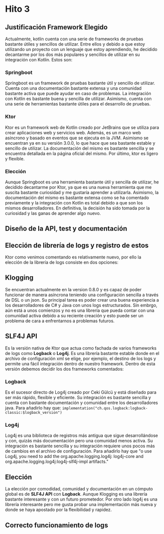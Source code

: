 # Hito 3

## Justificación Framework Elegido

Actualmente, kotlin cuenta con una serie de frameworks de pruebas bastante útiles y sencillos de utilizar. Entre ellos y
debido a que estoy utilizando un proyecto con un lenguaje que estoy aprendiendo, he decidido decantarme por los dos más
populares y sencillos de utilizar en su integración con Kotlin. Estos son:

### Springboot

Springboot es un framework de pruebas bastante útil y sencillo de utilizar. Cuenta con una documentación bastante
extensa
y una comunidad bastante activa que puede ayudar en caso de problemas. La integración con Kotlin es bastante buena y
sencilla
de utilizar. Asimismo, cuenta con una serie de herramientas bastante útiles para el desarrollo de pruebas.

### Ktor

Ktor es un framework web de Kotlin creado por JetBrains que se utiliza para crear aplicaciones web y servicios web.
Además, es un marco web asíncrono y basado en eventos que se ejecuta en la JVM. Asimismo se encuentran ya en su versión
3.0.0, lo que hace que sea bastante estable y sencillo de utilizar. La documentación del mismo es bastante sencilla y
se encuentra detallada en la página oficial del mismo. Por último, ktor es ligero y flexible.

### Elección

Aunque Springboot es una herramienta bastante útil y sencilla de utilizar, he decidido decantarme por Ktor, ya que es
una nueva herramienta que me suscita bastante curiosidad y me gustaría aprender a utilizarla. Asimismo, la documentación
del mismo es bastante extensa como se ha comentado previamente y la integración con Kotlin es total debido a que son los
mismos desarrolladores. En definitiva, la decisión ha sido tomada por la curiosidad y las ganas de aprender algo nuevo.

## Diseño de la API, test y documentación

## Elección de librería de logs y registro de estos

Ktor como venimos comentando es relativamente nuevo, por ello la elección de la librería de logs consiste en dos
opciones:

## Klogging

Se encuentran actualmente en la version 0.8.0 y es capaz de poder funcionar de manera asíncrona teniendo una
configuración sencilla a través de DSL o un json. Su principal tarea es poder crear una buena experiencia a los
desarrolladores de C# y Java con unos logs estructurados. Sin embrgo, aún está a unos comienzos y no es una librería que
pueda contar con una comunidad activa debido a su reciente creación y esto puede ser un problema de cara a enfrentarnos
a problemas futuros.

## SLF4J API

Es la versión nativa de Ktor que actua como fachada de varios frameworks de logs como **Logback** o **Log4j**. Es una
librería bastante estable donde en el archivo de configuración xml se elige, por ejemplo, el destino de los logs y
permite
una fácil integración dentro de nuestro framework. Dentro de esta versión debemos decidir los dos frameworks comentados:

### Logback

Es el sucesor directo de Log4j creado por Ceki Gülcü y está diseñado para ser más rápido,
flexible y eficiente.
Su integración es bastante sencilla y cuenta con bastante documentación y comunidad entre los desarrolladores java.
Para añadirlo hay que:
`implementation("ch.qos.logback:logback-classic:$logback_version")`

### Log4j

Log4j es una biblioteca de registros más antigua que sigue desarrollándose y con, quizás más documentación pero
una comunidad menos activa. Su integración es bastante sencilla y su integración requiere unos pocos más de cambios
en el archivo de configuración. Para añadirlo hay que "o use Log4j, you need to add the org.apache.logging.log4j:
log4j-core
and org.apache.logging.log4j:log4j-slf4j-impl artifacts."

## Elección

La elección por comodidad, comunidad y documentación en un cómputo global es de **SLF4J API** con **Logback**. Aunque
Klogging es una librería bastante interesante y con un futuro prometedor. Por otro lado log4j es una librería
interesante
pero me gusta probar una implementación más nueva y donde se haya apostado por la flexibilidad y rapidez.

## Correcto funcionamiento de logs

